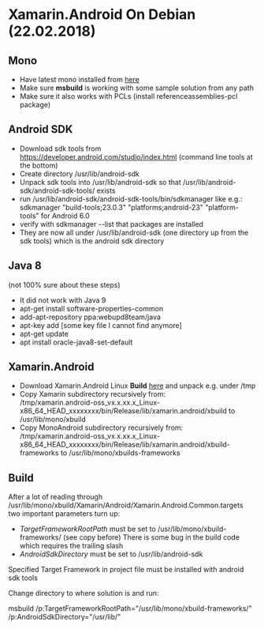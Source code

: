 # Xamarin.Android On Debian (22.02.2018)

## Mono

- Have latest mono installed from [here](http://www.mono-project.com/download/stable/#download-lin)
- Make sure **msbuild** is working with some sample solution from any path
- Make sure it also works with PCLs (install referenceassemblies-pcl package)

## Android SDK

- Download sdk tools from https://developer.android.com/studio/index.html (command line tools at the bottom)
- Create directory /usr/lib/android-sdk
- Unpack sdk tools into /usr/lib/android-sdk so that /usr/lib/android-sdk/android-sdk-tools/ exists
- run /usr/lib/android-sdk/android-sdk-tools/bin/sdkmanager like e.g.:  
   sdkmanager "build-tools;23.0.3" "platforms;android-23" "platform-tools" for Android 6.0
- verify with sdkmanager --list that packages are installed
- They are now all under /usr/lib/android-sdk (one directory up from the sdk tools) which is the  android sdk directory
 
## Java 8

(not 100% sure about these steps)

- It did not work with Java 9
- apt-get install software-properties-common
- add-apt-repository ppa:webupd8team/java
- apt-key add [some key file I cannot find anymore]
- apt-get update
- apt install oracle-java8-set-default

## Xamarin.Android

- Download Xamarin.Android Linux **Build** [here](https://jenkins.mono-project.com/view/Xamarin.Android/job/xamarin-android-linux/lastSuccessfulBuild/Azure/) and unpack e.g. under /tmp
- Copy Xamarin subdirectory recursively from:  
    /tmp/xamarin.android-oss_vx.x.xx.x_Linux-x86_64_HEAD_xxxxxxxx/bin/Release/lib/xamarin.android/xbuild to /usr/lib/mono/xbuild 
- Copy MonoAndroid subdirectory recursively from:  
    /tmp/xamarin.android-oss_vx.x.xx.x_Linux-x86_64_HEAD_xxxxxxxx/bin/Release/lib/xamarin.android/xbuild-frameworks to /usr/lib/mono/xbuilds-frameworks

## Build

After a lot of reading through /usr/lib/mono/xbuild/Xamarin/Android/Xamarin.Android.Common.targets two important parameters turn 
up:

- *TargetFrameworkRootPath* must be set to /usr/lib/mono/xbuild-frameworks/ (see copy before) There is some bug in the build code which requires the trailing slash
- *AndroidSdkDirectory* must be set to /usr/lib/android-sdk

Specified Target Framework in project file must be installed with android sdk tools

Change directory to where solution is and run:

 msbuild /p:TargetFrameworkRootPath="/usr/lib/mono/xbuild-frameworks/" /p:AndroidSdkDirectory="/usr/lib/"